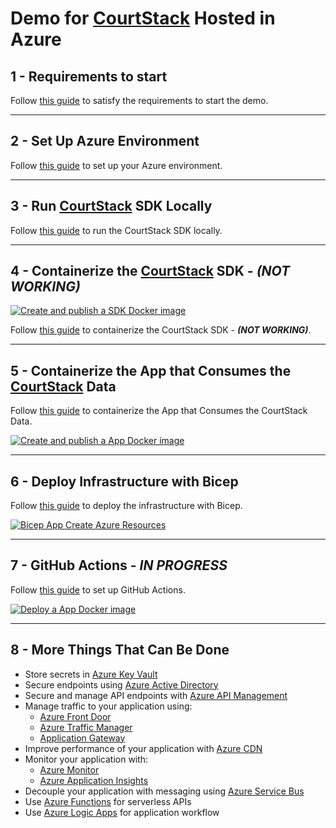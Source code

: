 # Demo for [CourtStack](https://courtstack.org) Hosted in Azure

## 1 - Requirements to start

Follow [this guide](ReadMeResources/Requirements.md) to satisfy the requirements to start the demo.

---

## 2 - Set Up Azure Environment

Follow [this guide](ReadMeResources/SetUpAzure.md) to set up your Azure environment.

---

## 3 - Run [CourtStack](https://courtstack.org) SDK Locally

Follow [this guide](ReadMeResources/RunSDK.md) to run the CourtStack SDK locally.

---

## 4 - Containerize the [CourtStack](https://courtstack.org) SDK - _**(NOT WORKING)**_

[![Create and publish a SDK Docker image](https://github.com/glensouza/courtstack-in-azure-demo/actions/workflows/sdk-docker-image.yml/badge.svg)](https://github.com/glensouza/courtstack-in-azure-demo/actions/workflows/sdk-docker-image.yml)

Follow [this guide](ReadMeResources/ContainerizeSDK.md) to containerize the CourtStack SDK - _**(NOT WORKING)**_.

---

## 5 - Containerize the App that Consumes the [CourtStack](https://courtstack.org) Data

Follow [this guide](ReadMeResources/ContainerizeApp.md) to containerize the App that Consumes the CourtStack Data.

[![Create and publish a App Docker image](https://github.com/glensouza/courtstack-in-azure-demo/actions/workflows/app-docker-image.yml/badge.svg)](https://github.com/glensouza/courtstack-in-azure-demo/actions/workflows/app-docker-image.yml)

---

## 6 - Deploy Infrastructure with Bicep

Follow [this guide](ReadMeResources/DeployBicep.md) to deploy the infrastructure with Bicep.

[![Bicep App Create Azure Resources](https://github.com/glensouza/courtstack-in-azure-demo/actions/workflows/app-bicep.yml/badge.svg)](https://github.com/glensouza/courtstack-in-azure-demo/actions/workflows/app-bicep.yml)

---

## 7 - GitHub Actions - _**IN PROGRESS**_

Follow [this guide](ReadMeResources/GitHubActions.md) to set up GitHub Actions.

[![Deploy a App Docker image](https://github.com/glensouza/courtstack-in-azure-demo/actions/workflows/deploy-app.yml/badge.svg)](https://github.com/glensouza/courtstack-in-azure-demo/actions/workflows/deploy-app.yml)

---

## 8 - More Things That Can Be Done

* Store secrets in [Azure Key Vault](https://learn.microsoft.com/en-us/azure/key-vault/general/basic-concepts)
* Secure endpoints using [Azure Active Directory](https://docs.microsoft.com/en-us/azure/active-directory)
* Secure and manage API endpoints with [Azure API Management](https://docs.microsoft.com/en-us/azure/api-management)
* Manage traffic to your application using:
  * [Azure Front Door](https://docs.microsoft.com/en-us/azure/frontdoor/front-door-overview)
  * [Azure Traffic Manager](https://docs.microsoft.com/en-us/azure/traffic-manager/traffic-manager-overview)
  * [Application Gateway](https://docs.microsoft.com/en-us/azure/application-gateway/overview)
* Improve performance of your application with [Azure CDN](https://docs.microsoft.com/en-us/azure/cdn/cdn-overview)
* Monitor your application with:
  * [Azure Monitor](https://docs.microsoft.com/en-us/azure/azure-monitor/overview)
  * [Azure Application Insights](https://docs.microsoft.com/en-us/azure/azure-monitor/app/app-insights-overview)
* Decouple your application with messaging using [Azure Service Bus](https://docs.microsoft.com/en-us/azure/service-bus-messaging/service-bus-messaging-overview)
* Use [Azure Functions](https://docs.microsoft.com/en-us/azure/azure-functions/functions-overview) for serverless APIs
* Use [Azure Logic Apps](https://docs.microsoft.com/en-us/azure/logic-apps/logic-apps-overview) for application workflow
